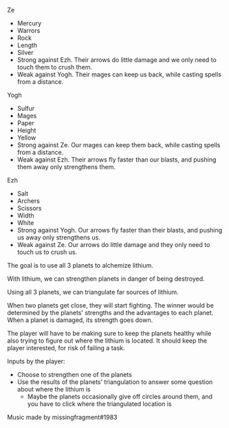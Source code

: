 Ze
* Mercury
* Warrors
* Rock
* Length
* Silver
* Strong against Ezh. Their arrows do little damage and we only need to touch them to crush them.
* Weak against Yogh. Their mages can keep us back, while casting spells from a distance.

Yogh
* Sulfur
* Mages
* Paper
* Height
* Yellow
* Strong against Ze. Our mages can keep them back, while casting spells from a distance.
* Weak against Ezh. Their arrows fly faster than our blasts, and pushing them away only strengthens them.

Ezh
* Salt
* Archers
* Scissors
* Width
* White
* Strong against Yogh. Our arrows fly faster than their blasts, and pushing us away only strengthens us.
* Weak against Ze. Our arrows do little damage and they only need to touch us to crush us.

The goal is to use all 3 planets to alchemize lithium.

With lithium, we can strengthen planets in danger of being destroyed.

Using all 3 planets, we can triangulate far sources of lithium.

When two planets get close, they will start fighting. The winner would be determined by the planets' strengths and the advantages to each planet. When a planet is damaged, its strength goes down.

The player will have to be making sure to keep the planets healthy while also trying to figure out where the lithium is located. It should keep the player interested, for risk of failing a task.

Inputs by the player:
* Choose to strengthen one of the planets
* Use the results of the planets' triangulation to answer some question about where the lithium is
  * Maybe the planets occasionally give off circles around them, and you have to click where the triangulated location is

Music made by missingfragment#1983
